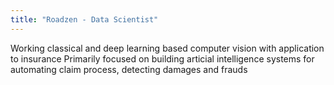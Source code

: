 ```yaml
---
title: "Roadzen - Data Scientist"
---
```

Working classical and deep learning based computer vision with application to insurance Primarily focused on building articial intelligence systems for
automating claim process, detecting damages and frauds 
